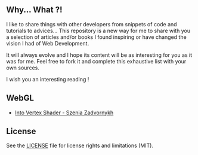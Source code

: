 ## Why... What ?!
I like to share things with other developers from snippets of code and tutorials to advices...
This repository is a new way for me to share with you a selection of articles and/or books I found inspiring or have changed the vision I had of Web Development.

It will always evolve and I hope its content will be as interesting for you as it was for me.
Feel free to fork it and complete this exhaustive list with your own sources.

I wish you an interesting reading !

## WebGL
- [Into Vertex Shader - Szenia Zadvornykh](https://medium.com/@Zadvorsky/into-vertex-shaders-594e6d8cd804)

## License

See the [LICENSE](https://github.com/Anthodpnt/Readings/blob/master/LICENSE.md) file for license rights and limitations (MIT).

